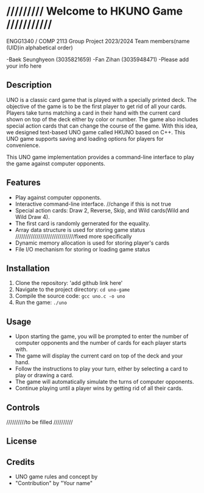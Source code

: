 # ///////// Welcome to HKUNO Game ///////////
ENGG1340 / COMP 2113 Group Project 2023/2024
Team members(name (UID)in alphabetical order)

-Baek Seunghyeon (3035821659)
-Fan Zihan (3035948471)
-Please add your info here

## Description
UNO is a classic card game that is played with a specially printed deck. The objective of the game is to be the first player to get rid of all your cards. Players take turns matching a card in their hand with the current card shown on top of the deck either by color or number. The game also includes special action cards that can change the course of the game. With this idea, we designed text-based UNO game called HKUNO based on C++. This UNO game supports saving and loading options for players for convenience.  

This UNO game implementation provides a command-line interface to play the game against computer opponents.

## Features
- Play against computer opponents.
- Interactive command-line interface. //change if this is not true
- Special action cards: Draw 2, Reverse, Skip, and Wild cards(Wild and Wild Draw 4).
- The first card is randomly gernerated for the equality.
- Array data structure is used for storing game status ///////////////////////////////fixed more specifically
- Dynamic memory allocation is used for storing player's cards
- File I/O mechanism for storing or loading game status

## Installation
1. Clone the repository: 'add github link here'
2. Navigate to the project directory: `cd uno-game`
3. Compile the source code: `gcc uno.c -o uno`
4. Run the game: `./uno`

## Usage
- Upon starting the game, you will be prompted to enter the number of computer opponents and the number of cards for each player starts with.
- The game will display the current card on top of the deck and your hand.
- Follow the instructions to play your turn, either by selecting a card to play or drawing a card.
- The game will automatically simulate the turns of computer opponents.
- Continue playing until a player wins by getting rid of all their cards.

## Controls
//////////to be filled //////////

## License


## Credits
- UNO game rules and concept by
- "Contribution" by "Your name"
